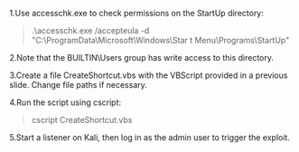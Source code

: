 1.Use accesschk.exe to check permissions on the StartUp directory:


> .\accesschk.exe /accepteula -d
"C:\ProgramData\Microsoft\Windows\Star
t Menu\Programs\StartUp"


2.Note that the BUILTIN\Users group has write access to this directory.

3.Create a file CreateShortcut.vbs with the VBScript
provided in a previous slide. Change file paths if
necessary.

4.Run the script using cscript:
> cscript CreateShortcut.vbs


5.Start a listener on Kali, then log in as the admin user to
trigger the exploit.